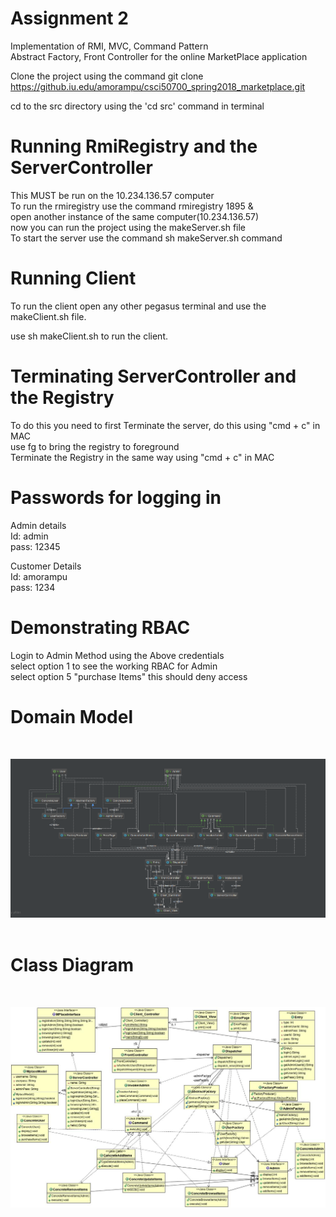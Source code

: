 # Assignment 2  
Implementation of RMI, MVC, Command Pattern  
Abstract Factory, Front Controller for the online MarketPlace application  

Clone the project using the command git clone https://github.iu.edu/amorampu/csci50700_spring2018_marketplace.git  

cd to the src directory using the 'cd src' command in terminal  

# Running RmiRegistry and the ServerController
This MUST be run on the 10.234.136.57 computer  
To run the rmiregistry use the command rmiregistry 1895 &   
open another instance of the same computer(10.234.136.57)        
now you can run the project using the makeServer.sh file  
To start the server use the command sh makeServer.sh command

# Running Client

To run the client open any other pegasus terminal and use the makeClient.sh file.  

use sh makeClient.sh to run the client.  

# Terminating ServerController and the Registry
To do this you need to first Terminate the server, do this using "cmd + c" in MAC    
use fg to bring the registry to foreground  
Terminate the Registry in the same way using "cmd + c" in MAC  

# Passwords for logging in

Admin details  
Id: admin  
pass: 12345  

Customer Details  
Id: amorampu  
pass: 1234  

# Demonstrating RBAC  
Login to Admin Method using the Above credentials  
select option 1 to see the working RBAC for Admin  
select option 5 "purchase Items" this should deny access      

# Domain Model

&nbsp;
&nbsp;
&nbsp;
&nbsp;



![alt text](/Images/Domain.png "Domain Model")  
&nbsp;
&nbsp;
&nbsp;
&nbsp;
&nbsp;
&nbsp;
&nbsp;
&nbsp;
&nbsp;

# Class Diagram 
&nbsp;
&nbsp;
&nbsp;
&nbsp;


![alt text](/Images/class.png "Class Diagram")

